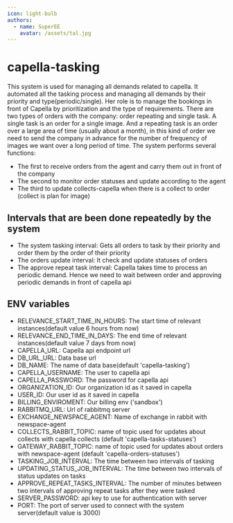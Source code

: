 ```yaml
---
icon: light-bulb
authors:
  - name: SuperEE
    avatar: /assets/tal.jpg
---
```



# capella-tasking

This system is used for managing all demands related to capella.
It automated all the tasking process and managing all demands by their priority and type(periodic/single).
Her role is to manage the bookings in front of Capella
by prioritization and the type of requirements. There are two types of orders with the company: order
repeating and single task. A single task is an order for a single image.
And a repeating task is an order over a large area of ​​time (usually about a month), in this kind of order
we need to send the company in advance for the number of frequency of images we want over a long period of time.
The system performs several functions:
- The first to receive orders from the agent and carry them out in front of the company
- The second to monitor order statuses and update according to the agent
- The third to update collects-capella when there is a collect to order (collect is plan for image)

## Intervals that are been done repeatedly by the system

- The system tasking interval: Gets all orders to task by their priority and order them by the order of their priority
- The orders update interval: It check and update statuses of orders
- The approve repeat task interval: Capella takes time to process an periodic demand. Hence we need to wait between order and approving periodic demands in front of capella api

## ENV variables

- RELEVANCE_START_TIME_IN_HOURS: The start time of relevant instances(default value 6 hours from now)
- RELEVANCE_END_TIME_IN_DAYS: The end time of relevant instances(default value 7 days from now)
- CAPELLA_URL: Capella api endpoint url
- DB_URL_URL: Data base url
- DB_NAME: The name of data base(default 'capella-tasking')
- CAPELLA_USERNAME: The user to capella api
- CAPELLA_PASSWORD: The password for capella api
- ORGANIZATION_ID: Our organization id as it saved in capella
- USER_ID: Our user id as it saved in capella
- BILLING_ENVIROMENT: Our billing env ('sandbox')
- RABBITMQ_URL: Url of rabbitmq server
- EXCHANGE_NEWSPACE_AGENT: Name of exchange in rabbit with newspace-agent
- COLLECTS_RABBIT_TOPIC: name of topic used for updates about collects with capella collects (default 'capella-tasks-statuses')
- GATEWAY_RABBIT_TOPIC: name of topic used for updates about orders with newspace-agent (default 'capella-orders-statuses')
- TASKING_JOB_INTERVAL: The time between two intervals of tasking 
- UPDATING_STATUS_JOB_INTERVAL: The time between two intervals of status updates on tasks
- APPROVE_REPEAT_TASKS_INTERVAL: The number of minutes between two intervals of approving repeat tasks after they were tasked
- SERVER_PASSWORD: api key to use for authentication with server
- PORT: The port of server used to connect with the system server(default value is 3000)

